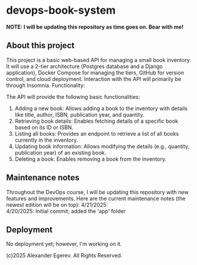 # devops-book-system

**NOTE: I will be updating this repository as time goes on. Bear with me!**

## About this project
This project is a basic web-based API for managing a small book inventory. It will use a 2-tier architecture (Postgres database and a Django application), Docker Compose for managing the tiers, GitHub for version control, and cloud deployment. Interaction with the API will primarily be through Insomnia.
Functionality:

The API will provide the following basic functionalities:
1. Adding a new book: Allows adding a book to the inventory with details like title, author, ISBN, publication year, and quantity.
2. Retrieving book details: Enables fetching details of a specific book based on its ID or ISBN.
3. Listing all books: Provides an endpoint to retrieve a list of all books currently in the inventory.
4. Updating book information: Allows modifying the details (e.g., quantity, publication year) of an existing book.
5. Deleting a book: Enables removing a book from the inventory.

## Maintenance notes
Throughout the DevOps course, I will be updating this repository with new features and improvements. Here are the current maintenance notes (the newest edition will be on top):
4/21/2025: 
<br/>
4/20/2025: Initial commit; added the 'app' folder

## Deployment
No deployment yet; however, I'm working on it.


(c)2025 Alexander Egerev. All Rights Reserved.

